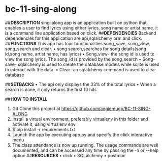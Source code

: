 # bc-11-sing-along
##**DESCRIPTION**
sing-along app is an application built on python that enables a user to find lyrics using either lyrics, song name or artist name. 
it is a command line application based on click.
##**DEPENDENCIES**
Backend dependencies for this application are api,sqlalchemy orm and click.
##**FUNCTIONS**
This app has four functionalities:song_save, song_view, song_search and clear.
•	song search,searches for song details(song id,song name, artist name, has lyrics)
•	Song_view- the song id is used to view the song lyrics. The song_id is provided by the song_search
•	Song-save- sqlalchemy is used to create the database models while sqlite is used to interact with the data.
•	Clear- an sqlalchemy command is used to clear database

##**SETBACKS**
•	The api only displays the 33% of the total lyrics
•	When a search is done, it only returns the first 10 hits

##**HOW TO INSTALL**
1.	Git  Clone this project at https://github.com/angiemugo/BC-11-SING-ALONG 
2.	Install a virtual environment, preferably virtualenv in this folder and activate it, using  virtualenv env
3.	$ pip install -r requirements.txt
4.	Launch the app by executing app.py and specify the click interactive menu
5.	The class attendance is now up running. The usage commands are well documented, and can be accessed any time by passing the -h or --help option
##**RESOURCES**
•	click
•	SQLalchemy
•	postman




